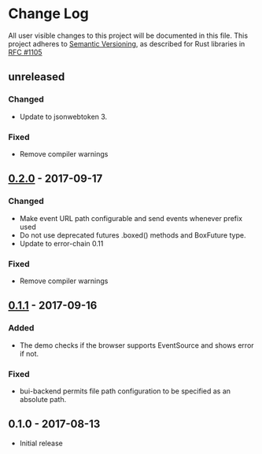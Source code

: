 # Change Log

All user visible changes to this project will be documented in this file.
This project adheres to [Semantic Versioning](http://semver.org/), as described
for Rust libraries in [RFC #1105](https://github.com/rust-lang/rfcs/blob/master/text/1105-api-evolution.md)

## unreleased

### Changed

* Update to jsonwebtoken 3.

### Fixed

* Remove compiler warnings

## [0.2.0] - 2017-09-17

### Changed

* Make event URL path configurable and send events whenever prefix used
* Do not use deprecated futures .boxed() methods and BoxFuture type.
* Update to error-chain 0.11

### Fixed

* Remove compiler warnings

## [0.1.1] - 2017-09-16

### Added

* The demo checks if the browser supports EventSource and shows error if not.

### Fixed

* bui-backend permits file path configuration to be specified as an absolute
  path.

## 0.1.0 - 2017-08-13

* Initial release

[0.2.0]: https://github.com/astraw/bui-backend/compare/bui-backend/0.1.1...bui-backend/0.2.0
[0.1.1]: https://github.com/astraw/bui-backend/compare/bui-backend/0.1.0...bui-backend/0.1.1
